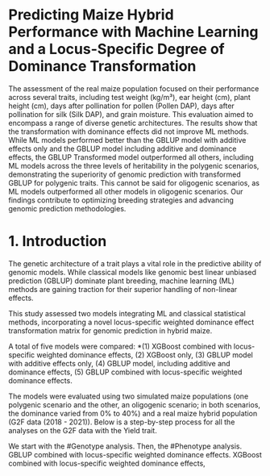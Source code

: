 # Predicting Maize Hybrid Performance with Machine Learning and a Locus-Specific Degree of Dominance Transformation
  The assessment of the real maize population focused on their performance across several traits, including test weight (kg/m³), ear height (cm), plant height (cm), days after pollination for pollen (Pollen DAP), days after pollination for silk (Silk DAP), and grain moisture. This evaluation aimed to encompass a range of diverse genetic architectures. The results show that the transformation with dominance effects did not improve ML methods. While ML models performed better than the GBLUP model with additive effects only and the GBLUP model including additive and dominance effects, the GBLUP Transformed model outperformed all others, including ML models across the three levels of heritability in the polygenic scenarios, demonstrating the superiority of genomic prediction with transformed GBLUP for polygenic traits. This cannot be said for oligogenic scenarios, as ML models outperformed all other models in oligogenic scenarios. Our findings contribute to optimizing breeding strategies and advancing genomic prediction methodologies.
# 1. Introduction
The genetic architecture of a trait plays a vital role in the predictive ability of genomic models. While classical models like genomic best linear unbiased prediction (GBLUP) dominate plant breeding, machine learning (ML) methods are gaining traction for their superior handling of non-linear effects.

This study assessed two models integrating ML and classical statistical methods, incorporating a novel locus-specific weighted dominance effect transformation matrix for genomic prediction in hybrid maize.

A total of five models were compared: 
*(1) XGBoost combined with locus-specific weighted dominance effects, 
(2) XGBoost only, 
(3) GBLUP model with additive effects only, 
(4) GBLUP model, including additive and dominance effects, 
(5) GBLUP combined with locus-specific weighted dominance effects.

The models were evaluated using two simulated maize populations (one polygenic scenario and the other, an oligogenic scenario; in both scenarios, the dominance varied from 0% to 40%) and a real maize hybrid population (G2F data (2018 - 2021)). Below is a step-by-step process for all the analyses on the G2F data with the Yield trait.

We start with the #Genotype analysis.
Then, the #Phenotype analysis.
GBLUP combined with locus-specific weighted dominance effects.
XGBoost combined with locus-specific weighted dominance effects,




